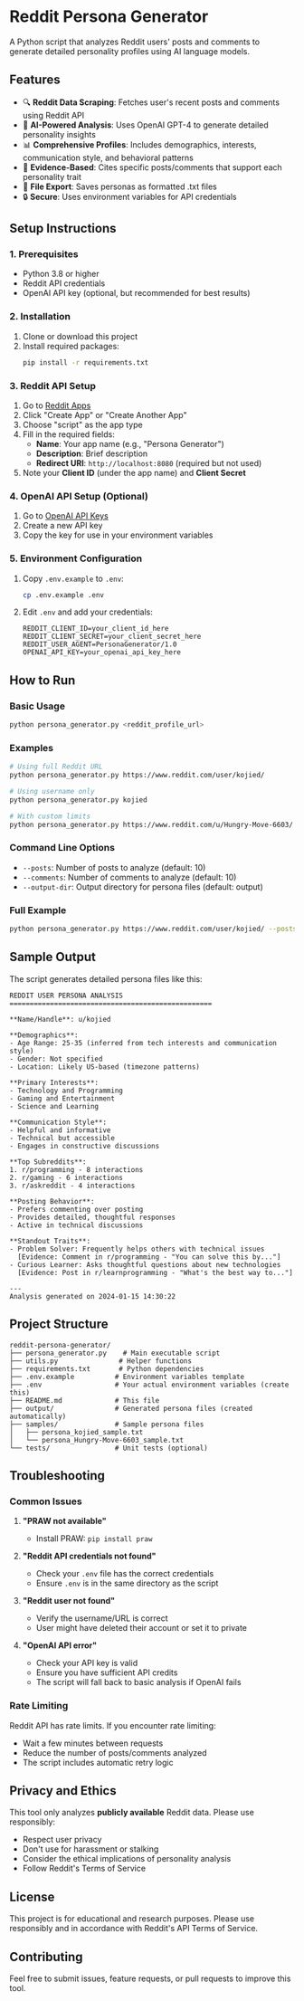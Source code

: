 # Reddit Persona Generator

A Python script that analyzes Reddit users' posts and comments to generate detailed personality profiles using AI language models.

## Features

- 🔍 **Reddit Data Scraping**: Fetches user's recent posts and comments using Reddit API
- 🧠 **AI-Powered Analysis**: Uses OpenAI GPT-4 to generate detailed personality insights
- 📊 **Comprehensive Profiles**: Includes demographics, interests, communication style, and behavioral patterns
- 📝 **Evidence-Based**: Cites specific posts/comments that support each personality trait
- 💾 **File Export**: Saves personas as formatted .txt files
- 🔒 **Secure**: Uses environment variables for API credentials

## Setup Instructions

### 1. Prerequisites

- Python 3.8 or higher
- Reddit API credentials
- OpenAI API key (optional, but recommended for best results)

### 2. Installation

1. Clone or download this project
2. Install required packages:
   ```bash
   pip install -r requirements.txt
   ```

### 3. Reddit API Setup

1. Go to [Reddit Apps](https://www.reddit.com/prefs/apps)
2. Click "Create App" or "Create Another App"
3. Choose "script" as the app type
4. Fill in the required fields:
   - **Name**: Your app name (e.g., "Persona Generator")
   - **Description**: Brief description
   - **Redirect URI**: `http://localhost:8080` (required but not used)
5. Note your **Client ID** (under the app name) and **Client Secret**

### 4. OpenAI API Setup (Optional)

1. Go to [OpenAI API Keys](https://platform.openai.com/api-keys)
2. Create a new API key
3. Copy the key for use in your environment variables

### 5. Environment Configuration

1. Copy `.env.example` to `.env`:
   ```bash
   cp .env.example .env
   ```

2. Edit `.env` and add your credentials:
   ```env
   REDDIT_CLIENT_ID=your_client_id_here
   REDDIT_CLIENT_SECRET=your_client_secret_here
   REDDIT_USER_AGENT=PersonaGenerator/1.0
   OPENAI_API_KEY=your_openai_api_key_here
   ```

## How to Run

### Basic Usage

```bash
python persona_generator.py <reddit_profile_url>
```

### Examples

```bash
# Using full Reddit URL
python persona_generator.py https://www.reddit.com/user/kojied/

# Using username only
python persona_generator.py kojied

# With custom limits
python persona_generator.py https://www.reddit.com/u/Hungry-Move-6603/ --posts 20 --comments 30
```

### Command Line Options

- `--posts`: Number of posts to analyze (default: 10)
- `--comments`: Number of comments to analyze (default: 10)
- `--output-dir`: Output directory for persona files (default: output)

### Full Example

```bash
python persona_generator.py https://www.reddit.com/user/kojied/ --posts 15 --comments 25 --output-dir personas
```

## Sample Output

The script generates detailed persona files like this:

```
REDDIT USER PERSONA ANALYSIS
==================================================

**Name/Handle**: u/kojied

**Demographics**: 
- Age Range: 25-35 (inferred from tech interests and communication style)
- Gender: Not specified
- Location: Likely US-based (timezone patterns)

**Primary Interests**:
- Technology and Programming
- Gaming and Entertainment
- Science and Learning

**Communication Style**:
- Helpful and informative
- Technical but accessible
- Engages in constructive discussions

**Top Subreddits**:
1. r/programming - 8 interactions
2. r/gaming - 6 interactions
3. r/askreddit - 4 interactions

**Posting Behavior**:
- Prefers commenting over posting
- Provides detailed, thoughtful responses
- Active in technical discussions

**Standout Traits**:
- Problem Solver: Frequently helps others with technical issues
  [Evidence: Comment in r/programming - "You can solve this by..."]
- Curious Learner: Asks thoughtful questions about new technologies
  [Evidence: Post in r/learnprogramming - "What's the best way to..."]

---
Analysis generated on 2024-01-15 14:30:22
```

## Project Structure

```
reddit-persona-generator/
├── persona_generator.py    # Main executable script
├── utils.py               # Helper functions
├── requirements.txt       # Python dependencies
├── .env.example          # Environment variables template
├── .env                  # Your actual environment variables (create this)
├── README.md             # This file
├── output/               # Generated persona files (created automatically)
├── samples/              # Sample persona files
│   ├── persona_kojied_sample.txt
│   └── persona_Hungry-Move-6603_sample.txt
└── tests/                # Unit tests (optional)
```

## Troubleshooting

### Common Issues

1. **"PRAW not available"**
   - Install PRAW: `pip install praw`

2. **"Reddit API credentials not found"**
   - Check your `.env` file has the correct credentials
   - Ensure `.env` is in the same directory as the script

3. **"Reddit user not found"**
   - Verify the username/URL is correct
   - User might have deleted their account or set it to private

4. **"OpenAI API error"**
   - Check your API key is valid
   - Ensure you have sufficient API credits
   - The script will fall back to basic analysis if OpenAI fails

### Rate Limiting

Reddit API has rate limits. If you encounter rate limiting:
- Wait a few minutes between requests
- Reduce the number of posts/comments analyzed
- The script includes automatic retry logic

## Privacy and Ethics

This tool only analyzes **publicly available** Reddit data. Please use responsibly:

- Respect user privacy
- Don't use for harassment or stalking
- Consider the ethical implications of personality analysis
- Follow Reddit's Terms of Service

## License

This project is for educational and research purposes. Please use responsibly and in accordance with Reddit's API Terms of Service.

## Contributing

Feel free to submit issues, feature requests, or pull requests to improve this tool.
